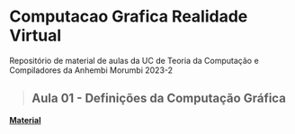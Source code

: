 # Computacao Grafica Realidade Virtual
Repositório de material de aulas da UC de Teoria da Computação e Compiladores da Anhembi Morumbi 2023-2

<p> </p>

> <h2><Strong>Aula 01 - Definições da Computação Gráfica
<p><a href="https://github.com/fkakugawa/ComputacaoGraficaRealidadeVirtual/blob/main/CGRV_Aula01-Defini%C3%A7oesDaCG.pdf">Material</a></p>

